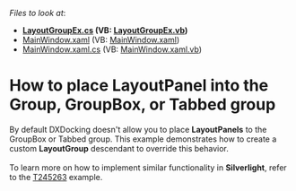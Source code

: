 <!-- default file list -->
*Files to look at*:

* **[LayoutGroupEx.cs](./CS/LayoutGroupEx.cs) (VB: [LayoutGroupEx.vb](./VB/LayoutGroupEx.vb))**
* [MainWindow.xaml](./CS/MainWindow.xaml) (VB: [MainWindow.xaml](./VB/MainWindow.xaml))
* [MainWindow.xaml.cs](./CS/MainWindow.xaml.cs) (VB: [MainWindow.xaml.vb](./VB/MainWindow.xaml.vb))
<!-- default file list end -->
# How to place LayoutPanel into the Group, GroupBox, or Tabbed group


<p>By default DXDocking doesn't allow you to place <strong>LayoutPanels</strong> to the GroupBox or Tabbed group. This example demonstrates how to create a custom <strong>LayoutGroup</strong> descendant to override this behavior.<br /><br />To learn more on how to implement similar functionality in <strong>Silverlight</strong>, refer to the <a href="https://www.devexpress.com/Support/Center/p/T245263">T245263</a> example.</p>

<br/>


